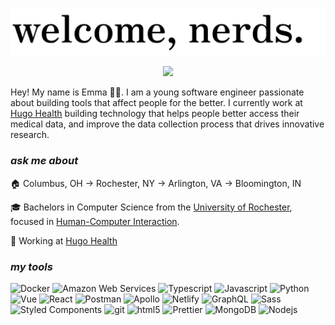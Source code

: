 ![welcome, nerds](./assets/banner.jpg)

<div align="center">
<img height="auto" width="auto" src="https://media.tenor.com/Q6z2wfQ49UIAAAAC/thumbs-up-reagan-ridley.gif">
</div>

Hey! My name is Emma 👋🏼. I am a young software engineer passionate about building tools that affect people for the better. I currently work at [Hugo Health](https://hugo.health) building technology that helps people better access their medical data, and improve the data collection process that drives innovative research.

<h3><i>ask me about</i></h3>
<p>🏠 Columbus, OH → Rochester, NY → Arlington, VA → Bloomington, IN</p>
<p>🎓 Bachelors in Computer Science from the <a href="https://www.cs.rochester.edu">University of Rochester</a>, focused in <a href="https://en.wikipedia.org/wiki/Human–computer_interaction">Human-Computer Interaction</a>.</p>
<p>💼 Working at <a href="https://hugo.health">Hugo Health</a></p>

<h3><i>my tools</i></h3>
<p>
  <img alt="Docker" src="https://img.shields.io/badge/-Docker-000000?style=flat-square&logo=docker&logoColor=white" />
  <img alt="Amazon Web Services" src="https://img.shields.io/badge/-Amazon_Web_Services-000000?style=flat-square&logo=amazon-aws&logoColor=white" />
  <img alt="Typescript" src="https://img.shields.io/badge/-Typescript-000000?style=flat-square&logo=typescript&logoColor=white" />
  <img alt="Javascript" src="https://img.shields.io/badge/-Javascript-000000?style=flat-square&logo=javascript&logoColor=white" />
  <img alt="Python" src="https://img.shields.io/badge/-Python-000000?style=flat-square&logo=python&logoColor=white" />
  <img alt="Vue" src="https://img.shields.io/badge/-Vue-000000?style=flat-square&logo=vue.js&logoColor=white" />
  <img alt="React" src="https://img.shields.io/badge/-React-000000?style=flat-square&logo=react&logoColor=white" />
  <img alt="Postman" src="https://img.shields.io/badge/-Postman-000000?style=flat-square&logo=postman&logoColor=white" />
  <img alt="Apollo" src="https://img.shields.io/badge/-Apollo%20GraphQL-000000?style=flat-square&logo=apollo-graphql&logoColor=white" />
  <img alt="Netlify" src="https://img.shields.io/badge/-Netlify-000000?style=flat-square&logo=netlify&logoColor=white" />
  <img alt="GraphQL" src="https://img.shields.io/badge/-GraphQL-000000?style=flat-square&logo=graphql&logoColor=white" />
  <img alt="Sass" src="https://img.shields.io/badge/-Sass-000000?style=flat-square&logo=sass&logoColor=white" />
  <img alt="Styled Components" src="https://img.shields.io/badge/-Styled_Components-000000?style=flat-square&logo=styled-components&logoColor=white" />
  <img alt="git" src="https://img.shields.io/badge/-Git-000000?style=flat-square&logo=git&logoColor=white" />
  <img alt="html5" src="https://img.shields.io/badge/-HTML5-000000?style=flat-square&logo=html5&logoColor=white" />
  <img alt="Prettier" src="https://img.shields.io/badge/-Prettier-000000?style=flat-square&logo=prettier&logoColor=white" />
  <img alt="MongoDB" src="https://img.shields.io/badge/-MongoDB-000000?style=flat-square&logo=mongodb&logoColor=white" />
  <img alt="Nodejs" src="https://img.shields.io/badge/-Nodejs-000000?style=flat-square&logo=Node.js&logoColor=ffffff" />
</p>
